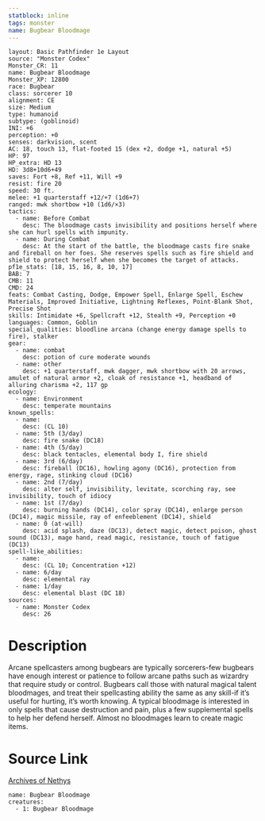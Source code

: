 ```yaml
---
statblock: inline
tags: monster
name: Bugbear Bloodmage
---
```

```statblock
layout: Basic Pathfinder 1e Layout
source: "Monster Codex"
Monster_CR: 11
name: Bugbear Bloodmage
Monster_XP: 12800
race: Bugbear
class: sorcerer 10
alignment: CE
size: Medium
type: humanoid
subtype: (goblinoid)
INI: +6
perception: +0
senses: darkvision, scent
AC: 18, touch 13, flat-footed 15 (dex +2, dodge +1, natural +5)
HP: 97
HP_extra: HD 13
HD: 3d8+10d6+49
saves: Fort +8, Ref +11, Will +9
resist: fire 20
speed: 30 ft.
melee: +1 quarterstaff +12/+7 (1d6+7)
ranged: mwk shortbow +10 (1d6/×3)
tactics:
  - name: Before Combat
    desc: The bloodmage casts invisibility and positions herself where she can hurl spells with impunity.
  - name: During Combat
    desc: At the start of the battle, the bloodmage casts fire snake and fireball on her foes. She reserves spells such as fire shield and shield to protect herself when she becomes the target of attacks.
pf1e_stats: [18, 15, 16, 8, 10, 17]
BAB: 7
CMB: 11
CMD: 24
feats: Combat Casting, Dodge, Empower Spell, Enlarge Spell, Eschew Materials, Improved Initiative, Lightning Reflexes, Point-Blank Shot, Precise Shot
skills: Intimidate +6, Spellcraft +12, Stealth +9, Perception +0
languages: Common, Goblin
special_qualities: bloodline arcana (change energy damage spells to fire), stalker
gear:
  - name: combat
    desc: potion of cure moderate wounds
  - name: other
    desc: +1 quarterstaff, mwk dagger, mwk shortbow with 20 arrows, amulet of natural armor +2, cloak of resistance +1, headband of alluring charisma +2, 117 gp
ecology:
  - name: Environment
    desc: temperate mountains
known_spells:
  - name:
    desc: (CL 10)
  - name: 5th (3/day)
    desc: fire snake (DC18)
  - name: 4th (5/day)
    desc: black tentacles, elemental body I, fire shield
  - name: 3rd (6/day)
    desc: fireball (DC16), howling agony (DC16), protection from energy, rage, stinking cloud (DC16)
  - name: 2nd (7/day)
    desc: alter self, invisibility, levitate, scorching ray, see invisibility, touch of idiocy
  - name: 1st (7/day)
    desc: burning hands (DC14), color spray (DC14), enlarge person (DC14), magic missile, ray of enfeeblement (DC14), shield
  - name: 0 (at-will)
    desc: acid splash, daze (DC13), detect magic, detect poison, ghost sound (DC13), mage hand, read magic, resistance, touch of fatigue (DC13)
spell-like_abilities:
  - name:
    desc: (CL 10; Concentration +12)
  - name: 6/day
    desc: elemental ray
  - name: 1/day
    desc: elemental blast (DC 18)
sources:
  - name: Monster Codex
    desc: 26
```
# Description
Arcane spellcasters among bugbears are typically sorcerers-few bugbears have enough interest or patience to follow arcane paths such as wizardry that require study or control. Bugbears call those with natural magical talent bloodmages, and treat their spellcasting ability the same as any skill-if it’s useful for hurting, it’s worth knowing. A typical bloodmage is interested in only spells that cause destruction and pain, plus a few supplemental spells to help her defend herself. Almost no bloodmages learn to create magic items.
# Source Link
[Archives of Nethys](https://aonprd.com/MonsterDisplay.aspx?ItemName=Bugbear%20Bloodmage)
```encounter-table
name: Bugbear Bloodmage
creatures:
  - 1: Bugbear Bloodmage
```
